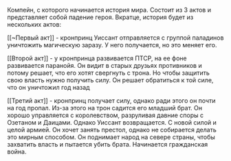 Компейн, с которого начинается история мира. Состоит из 3 актов и представляет собой падение героя.
Вкратце, история будет из нескольких актов:

[[~Первый акт]] - кронпринц Уиссант отправляется с группой паладинов уничтожить магическую заразу. У него получается, но это меняет его.

[[Второй акт]] - у кронпринца развивается ПТСР, на ее фоне развивается паранойя. Он видит в старых друзьях противников и потому решает, что его хотят свергнуть с трона. Но чтобы защитить свою власть нужно получить силу. Он решает обратиться к той силе, что он уничтожил год назад

[[Третий акт]] - кронпринц получает силу, однако ради этого он почти на год пропал. Из-за этого на трон садится его младший брат. Он хорошо управляется с королевством, разруливая давние споры с Озетаном и Даицами. Однако Уиссант возвращается. С новой силой и целой армией. Он хочет занять престол, однако не собирается делать это мирным способом. Он поднимает народ на севере страны, чтобы захватить власть и пытается убить брата. Начинается гражданская война.